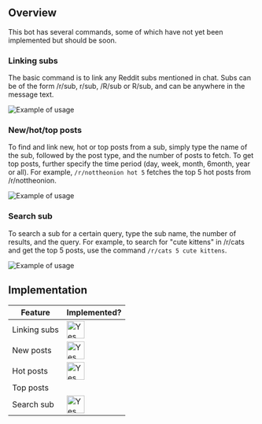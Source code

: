 ## Overview
This bot has several commands, some of which have not yet been implemented but should be soon.

### Linking subs
The basic command is to link any Reddit subs mentioned in chat. Subs can be of the form /r/sub, r/sub, /R/sub or R/sub, and can be anywhere in the message text.

![Example of usage](https://i.imgur.com/i4IHEKZ.png)

### New/hot/top posts

To find and link new, hot or top posts from a sub, simply type the name of the sub, followed by the post type, and the number of posts to fetch. To get top posts, further specify the time period (day, week, month, 6month, year or all). For example, `/r/nottheonion hot 5` fetches the top 5 hot posts from /r/nottheonion.

![Example of usage](https://i.imgur.com/cLDztpN.png)

### Search sub

To search a sub for a certain query, type the sub name, the number of results, and the query. For example, to search for "cute kittens" in /r/cats and get the top 5 posts, use the command `/r/cats 5 cute kittens`.

![Example of usage](https://i.imgur.com/4YpobbA.png)

## Implementation

| Feature      | Implemented?                            |
|--------------|-----------------------------------------|
| Linking subs | <img src="https://i.imgur.com/OIECrDQ.png" alt="Yes" width="36"> |
| New posts    | <img src="https://i.imgur.com/OIECrDQ.png" alt="Yes" width="36"> |
| Hot posts    | <img src="https://i.imgur.com/OIECrDQ.png" alt="Yes" width="36"> |
| Top posts    |                                         |
| Search sub   | <img src="https://i.imgur.com/OIECrDQ.png" alt="Yes" width="36">                                        |
